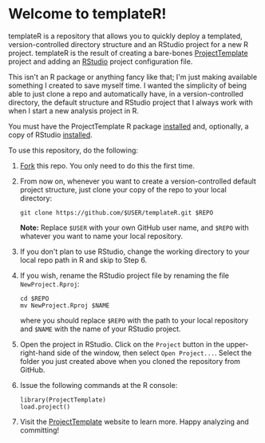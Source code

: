 # Welcome to templateR!

templateR is a repository that allows you to quickly deploy a templated,
version-controlled directory structure and an RStudio project for a new
R project. templateR is the result of creating a bare-bones
[ProjectTemplate](http://projecttemplate.net/) project and adding an
[RStudio](http://rstudio.com) project configuration file. 

This isn't an R package or anything fancy like that; I'm just making
available something I created to save myself time. I wanted the
simplicity of being able to just clone a repo and automatically have, in
a version-controlled directory, the default structure and RStudio
project that I always work with when I start a new analysis project in
R.

You must have the ProjectTemplate R package
[installed](http://projecttemplate.net/installing.html) and, optionally,
a copy of RStudio
[installed](http://www.rstudio.com/ide/download/desktop).

To use this repository, do the following:

1. [Fork](https://help.github.com/articles/fork-a-repo) this repo. You
   only need to do this the first time.
2. From now on, whenever you want to create a version-controlled default
   project structure, just clone your copy of the repo to your local directory:  

    ```
    git clone https://github.com/$USER/templateR.git $REPO
    ```   

    **Note:** Replace `$USER` with your own GitHub user name, and `$REPO` with whatever you want
to name your local repository.

3. If you don't plan to use RStudio, change the working directory to
   your local repo path in R and skip to Step 6. 
4. If you wish, rename the RStudio project file by renaming the file `NewProject.Rproj`:    

    ```
    cd $REPO
    mv NewProject.Rproj $NAME   
    ```

    where you should replace `$REPO` with the path to your local
repository and `$NAME` with the name of your RStudio project.

5. Open the project in RStudio. Click on the `Project`
button in the upper-right-hand side of the window, then select `Open
Project...`. Select the folder you just created above when you cloned the repository from GitHub.

6. Issue the following commands at the R console:

    ```
    library(ProjectTemplate)
    load.project()
    ```

7. Visit the [ProjectTemplate](http://projecttemplate.net) website to learn more.  Happy analyzing and committing!

